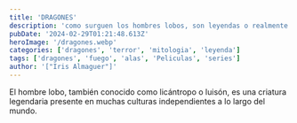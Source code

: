 ```yaml
---
title: 'DRAGONES'
description: 'como surguen los hombres lobos, son leyendas o realmente existieron, acaso siguen entren nosotros y podremos identificarlos?'
pubDate: '2024-02-29T01:21:48.613Z'
heroImage: '/dragones.webp'
categories: ['dragones', 'terror', 'mitologia', 'leyenda']
tags: ['dragones', 'fuego', 'alas', 'Peliculas', 'series']
author: '["Iris Almaguer"]'
---
```


El hombre lobo, también conocido como licántropo o luisón, es una criatura legendaria presente en muchas culturas independientes a lo largo del mundo.
